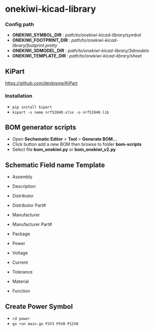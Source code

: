 # onekiwi-kicad-library

### Config path

- **ONEKIWI_SYMBOL_DIR** : *path/to/onekiwi-kicad-library/symbol*
- **ONEKIWI_FOOTPRINT_DIR** : *path/to/onekiwi-kicad-library/footprint.pretty*
- **ONEKIWI_3DMODEL_DIR** : *path/to/onekiwi-kicad-library/3dmodels*
- **ONEKIWI_TEMPLATE_DIR** : *path/to/onekiwi-kicad-library/sheet*

## KiPart
https://github.com/devbisme/KiPart

### Installation
- `pip install kipart`
- `kipart -s name nrf52840.xlsx -o nrf52840.lib`

## BOM generator scripts
- Open **Sechematic Editor** > **Tool** > **Generate BOM...**
- Click button add a new BOM then browse to folder **bom-scripts**
- Select file **bom_onekiwi.py** or **bom_onekiwi_v2.py**

## Schematic Field name Template
- Assembly
- Description
- Distributor
- Distributor Part#
- Manufacturer
- Manufacturer Part#

- Package
- Power
- Voltage
- Current
- Tolerance
- Material
- Function

## Create Power Symbol
- `cd power`
- `go run main.go P3V3 P5V0 P12V0`
